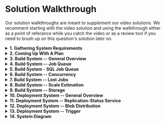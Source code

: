 # Solution Walkthrough

Our solution walkthroughs are meant to supplement our video solutions. We recomment starting with the video solution and using the walkthrough either as a point of referance while you catch the video or as a review tool if you need to brush up on this question's solution later on.

<details>
<summary><b>1. Gathering System Requirements</b></summary>
As with any systems design interview question, the first thing that we want to do is to gather system requirements; we need to figure out what system we're building exactly.

From the answers we were given to our clarifying questions (see Prompt Box), we're building a system that involves repeatedly (in the order of thousands of times per day) building and deploying code to <b>hundreds of thousands</b> of machines spread out across <b>5-10 regions</b> around the world.

Building code will involve grabbing snapshots of source code using commit SHA identifiers beyond that, we can assume that the actual implementation details of the building action are taken care of. In other words, we don't need to worry about how we would build JavaScript code or C++ code; we just need to design the system that enables the repeated building of code.

Building code will take up to <b>15 minutes</b>, it'll result in a binary file of up to <b>10GB</b>, and we want to have the entire deployment process (building and deploying code to our target machines) take at most <b>30 minutes</b>.

Each build will need a clear end-state(<b>SUCCESS</b> or <b>FAULURE</b>), and though we care aboyt availability (2 to 3 nines), we don't need to optimize too much on this dimention.
</details>


<details>
<summary><b>2. Coming Up With A Plan</b></summary>
It's important to organize ourselves and to lay out a clear plan regearding how we're going to tackle our design. What are the major, distinguishable components of our how system?

It seems like this system can actually very simple by divided into two clear subsystems:
<ul>
<li>the Build System that builds code into bineries</li>
<li>the Depoyment System that deploys binaries to our machines across the world</li>
</ul>

Not that these subsystems will of course have many components themselves, but this is a very straightforward inital way to approach our problem.
</details>


<details>
<summary><b>3. Build System -- General Overview</b></summary>
From a high-level perspective, we can call the process of building code into a binary a <b>job</b>, and we can design our build system as a queue of jobs. Jobs get added to the queue, and each job has a commit identifier (the commit SHA) for what version of the code ti should build and the name of the artifact that will be created (the name of the resulting binary). Since we're agnostic to the type of the code being built, we can assume that all languages are handled automatically here.

We can have a pool of servers (workers) that are going to handle all of these jobs. Each worker will repeatedly take jobs off the queue (in a <b>FIFO manner</b> - no prioritization for now), build the relevant binaries (again, we're assuming that the actual implementation details of building code are given to us), and wirte the resulting binaries to blod storage (<b>Goog Cloud Storage</b> or <b>S3</b> for instance). Blob storage makes sense here, because binaries are literally blobs of data.
</details>


<details>
<summary><b>4. Build System -- Job Queue</b></summary>
Anaive design of the job queue would have us implement it in memory (just as we would implement a queue in coding interviews), but this implementation is very problematic; if there's a failure in our servers that hold this queue, we lose the entire state of our jobs: queued jobs and past jobs.

It seems like we would be unnecessarily complicating matters by trying to optimize around this in-memory type of storage, so we're likely better off implementing the queue using a SQL database.
</details>


<details>
<summary><b>5. Build System - SQL Job Queue</b></summary>
We can have a <b>jobs</b> table in our SQL database where every record in the database represents a job, and we can use record-creation timestamps as the queue's ordering mechanism.

Our table will be:
<ul>
<li>id: <i>string</i>. the Id of the job, auto-generated</li>
<li>created_at: <i>timestamp</i></li>
<li>commit_sha: <i>string</i></li>
<li>name: <i>string</i>, the pointer to the job's eventual binary in blob storage</li>
<li>status: string, <b>QUEUE</b>, <b>RUNNING</b>, <b>SUCCEEDED</b>, <b>FAILED</b></li>
</ul>

We can implement the actual dequeuing mechanism by looking at the oldest creation_timestamp with a QUEUED status. This means that we'll likely want to index our table on both created_at and statsu
</details>


<details>
<summary><b>6. Build System -- Concurrency</b></summary>
ACID transactions will make it safe for potentially handreds of workers to grab job off the queue without unintentionally running the same job twice (we'll avoid race condiions). Our actual trasaction will look like this:

<code>
BEGIN TRANSACTION;
SELECT * FROM jobs_table WHERE status = 'QUEUED' ORDER BY created_at ASC LIMIT 1;
// if there's none, we ROLLBACK;
UPDATE jobs_stable SET status = 'RUNNING' WHERE id = id from previous query;
COMMIT;
</code>

All of the workers will be running this transaction every so often to dequeue the next job; let's say every 5 seconds. If we arbitrarily assume that we'll have 100 workers sharing the same queue, we'll have 100/5 = 20 reads per second, which is very easy to handle for a SQL database.
</details>


<details>
<summary><b>7. Build System -- Lost Jobs</b></summary>
Since we'ere desinging a large-scale system, we have to expect and handle adge cases. Here, what if there's a network partition with our workers or one of our workers dies mid-build? Since builds last around 15 minutes on average, this will very likely happen. In this case, we want to avoid having a "lost job" that we were never make aware of, and with our current design, the job will remain RUNNING forever. How do we handle this?

We could have an extra column on our <b>jobs</b> tbale called last_heartbeat. This will be updated in a heartbeat fashion by the worker running a particular job, where that worker will update the relevant row in the table every 3.5 minutes to jus let us know that it's still running the job.

We can then have a completely separate service hat polls the table every so often (say, every 5 minutes, depending on how responsive we want this build sysstem to be), checks all of the <b>RUNNING</b> jobs, and if their last_heartbeat was last modified longer than 2 heartbeats ago (we need some margin of error here), then something's likeliy wrong, and this service can reset the status of the relavant jobs to <b>QUEUED</b>, which would effectively bring them back to the front of the queue.

The transaction that this auxiliary service will perform will look something like this:

<code>
UPDATE jobs_table SET status = 'QUEUED' WHERE
  status = 'RUNNING' AND
  last_heartbeat  < NOW() - 10 minutes;
</code>
</details>


<details>
<summary><b>8. Build System -- Scale Estimation</b></summary>
We previously arbitrarily assumed that we would have 100 workers, which made our SQL-database queue able to handle the expected load. We should try to estimate if this number of workers is actually realistic.

With some back-of the envelope math, we can see that, since a build can take up to 15 minutes, a single worker can run 4 jobs per hour, or ~100 (96) jobs per day. Given thousands of builds per day (say, 5000-10000), this means that we would need <b>50-100 workers</b>(5000/100) . So our arbitrary figure was accurate.

Even if the builds aren't uniformly spread out (in other words, they peak during work hours), our system scales horizontally very easily. We can automatically add or remove workers whenever the load warrants it. We can also scale our system vertically by making our workers more powerful, thereby reducing the build time.
</details>


<details>
<summary><b>9. Build System -- Storage</b></summary>
We previously mentioned taht we would store binaries in blob storage (<b>GCS</b>). Where does this storage fir into our queueing system exactly?

When a worker completes a build, it can store the binary in GCS <i>before</i> updating the relevant row in the <b>jobs</b> table. This will ensure that a binary has been persisted before its relevant job is marked as <b>SUCCESSED</b>

Since we're going to be deploying our binaries to machines spread across the world, it'll likely make sense to have regional storage rether than just a single global blob store.

We can design our system based on regional clusters around the world (in our 5-10 global regions). Each region can have a blob store (a regional GCS bucket). Once a worker successfully sotres a binary in our main blob store, thw worker is released and can run another job, while the main blob sore performs some asynchronous replication to store the binary in all of the reginal GCS buckets. Give 5.10 regions and 10Gb files, this step should tiake no more than 5.10 minutes, bringing our total build-and-deploy duration so far to roughly 20-25 minutes (15 minutes for a build and 5-10 munutes for global replication of the binary).
</details>


<details>
<summary><b>10. Deployment System -- General Overview</b></summary>
From a high-level perspective, our actual deployment system will need to allow for the very fast distributrion of 10GB binaries to hundreds of thousands of machines across all of our global regions. We're likely going to want some service that tells us when a binary has been replicated in all regions, another service that can serve as the source of ruths for what binary should currently be run on all machines, and finally a peer-to-peer-network design for our actual machines across the world.
</details>


<details>
<summary><b>11. Deployment System -- Replication-Status Service</b></summary>
We can have a global service that continuously checks all regional GCS buckets and aggregates the replication status for successful builds (in other words, checks that a given binary in he main blob store has been replicated across all regions). Once a binary and a <b>replication_status</b>. Once a binary has a "complete" <b>replication_status</b>, it's officially deployable.
</details>


<details>
<summary><b>12. Deployment System -- Blob Distribution</b></summary>
Since we're going to deploy 10GBs to hundreds of thousands of machines, even with our regional clusters, haing each machine download a 10GB file one after the other form a regional blob store is going to be extremely slow. A peer-to-peer-network approach will be much faster and will allow us to hit our 30-minute time frame for deployments. All of our regional clusters will be have as peer-to-peer networks.
</details>


<details>
<summary><b>13. Deployment System -- Trigger</b></summary>
Let's describle what happens when an engineer presses a button on some internal UI that says "Deploy build/binrary B1 to every machine globally". This is athe action that triggers the ninary downloads on all the regional peer-to-peer networks.

To simplify this process and to support having multiple builds getting deplouyed concurrently, we can design this in a goal-state oriented manner.

The goal-state will be the esired build version at any point in time and will look a=something like: "current_build: <b>B1</b>", and this can be stored in some dynamic configuration service (a <b>key-value store</b> like <b>Etcd</b> or <b>ZooKeeper</b>). We'll have a global goal-state as well as regional goal-states.

Each regional cluster will have a K-V store that holds configuration for that cluster ablut what builds should be running on that cluster, and we'll also have a global K-V store.

When an engineer clicks the "Deploy build/binery B1" button, our global K-V score's build_version will get updated. Regional K-V stores will be continuously polling the global K-V store (say, every 10 seconds) for updates to the build_version and will update themselves accordingly.

Machines in the clusters/regions will be polling the relevant regional K-V store, and when the build_version changes, they'll try to fetch that build from the P2P network and run the binary
</details>


<details>
<summary><b>14. System Diagram</b></summary>
<img src="https://assets.algoexpert.io/course-assets/systemsexpert/code-deployment-system-diagram.svg">
</details>